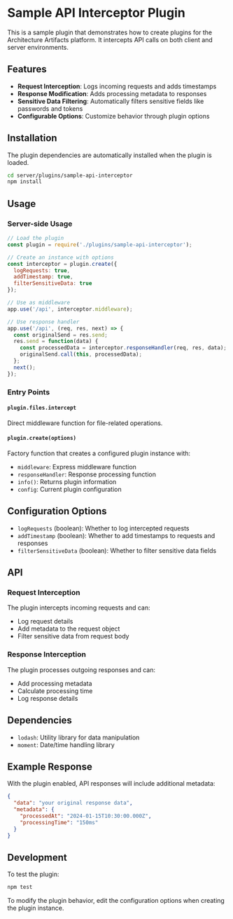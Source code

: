 # Sample API Interceptor Plugin

This is a sample plugin that demonstrates how to create plugins for the Architecture Artifacts platform. It intercepts API calls on both client and server environments.

## Features

- **Request Interception**: Logs incoming requests and adds timestamps
- **Response Modification**: Adds processing metadata to responses
- **Sensitive Data Filtering**: Automatically filters sensitive fields like passwords and tokens
- **Configurable Options**: Customize behavior through plugin options

## Installation

The plugin dependencies are automatically installed when the plugin is loaded.

```bash
cd server/plugins/sample-api-interceptor
npm install
```

## Usage

### Server-side Usage

```javascript
// Load the plugin
const plugin = require('./plugins/sample-api-interceptor');

// Create an instance with options
const interceptor = plugin.create({
  logRequests: true,
  addTimestamp: true,
  filterSensitiveData: true
});

// Use as middleware
app.use('/api', interceptor.middleware);

// Use response handler
app.use('/api', (req, res, next) => {
  const originalSend = res.send;
  res.send = function(data) {
    const processedData = interceptor.responseHandler(req, res, data);
    originalSend.call(this, processedData);
  };
  next();
});
```

### Entry Points

#### `plugin.files.intercept`
Direct middleware function for file-related operations.

#### `plugin.create(options)`
Factory function that creates a configured plugin instance with:
- `middleware`: Express middleware function
- `responseHandler`: Response processing function
- `info()`: Returns plugin information
- `config`: Current plugin configuration

## Configuration Options

- `logRequests` (boolean): Whether to log intercepted requests
- `addTimestamp` (boolean): Whether to add timestamps to requests and responses
- `filterSensitiveData` (boolean): Whether to filter sensitive data fields

## API

### Request Interception
The plugin intercepts incoming requests and can:
- Log request details
- Add metadata to the request object
- Filter sensitive data from request body

### Response Interception
The plugin processes outgoing responses and can:
- Add processing metadata
- Calculate processing time
- Log response details

## Dependencies

- `lodash`: Utility library for data manipulation
- `moment`: Date/time handling library

## Example Response

With the plugin enabled, API responses will include additional metadata:

```json
{
  "data": "your original response data",
  "metadata": {
    "processedAt": "2024-01-15T10:30:00.000Z",
    "processingTime": "150ms"
  }
}
```

## Development

To test the plugin:

```bash
npm test
```

To modify the plugin behavior, edit the configuration options when creating the plugin instance.